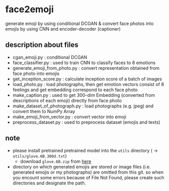 # face2emoji
generate emoji by using conditional DCGAN &amp; convert face photos into emojis by using CNN and encoder-decoder (captioner)

## description about files
- cgan_emoji.py : conditional DCGAN
- face_classifier.py : used to train CNN to classify faces to 8 emotions
- generate_emoji_from_photo.py : convert representation obtained from face photo into emojis
- get_inception_score.py : calculate inception score of a batch of images
- load_photo.py : load photographs, then get emotion vectors consist of 8 feelings and get embedding correspond to each face photo
- make_caption.py : used to get 300-dim Embedding (converted from descriptions of each emoji) directly from face photo
- make_dataset_of_photograph.py : load photographs (e.g. jpeg) and convert them to NumPy Array
- make_emoji_from_vector.py : convert vector into emoji
- preprocess_dataset.py : used to preprocess dataset (emojis and texts)

## note
- please install pretrained pretrained model into the `utils` directory ( -> `utils/glove.6B.300d.txt`)
  - download `glove.6B.zip` from [here](https://nlp.stanford.edu/projects/glove/)
- directory on which generated emojis are stored or image files (i.e. generated emojis or my photographs) are omitted from this git. so when you encount some errors because of File Not Found, please create such directories and designate the path.